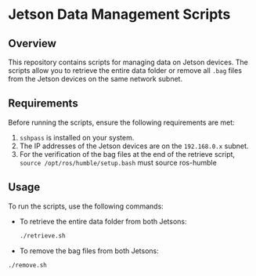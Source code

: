 # Jetson Data Management Scripts

## Overview
This repository contains scripts for managing data on Jetson devices. The scripts allow you to retrieve the entire data folder or remove all `.bag` files from the Jetson devices on the same network subnet.

## Requirements
Before running the scripts, ensure the following requirements are met:

1. `sshpass` is installed on your system.
2. The IP addresses of the Jetson devices are on the `192.168.0.x` subnet.
3. For the verification of the bag files at the end of the retrieve script, `source /opt/ros/humble/setup.bash` must source ros-humble

## Usage
To run the scripts, use the following commands:

- To retrieve the entire data folder from both Jetsons:
  ```sh
  ./retrieve.sh
  
 - To remove the bag files from both Jetsons:
  ```sh
  ./remove.sh

